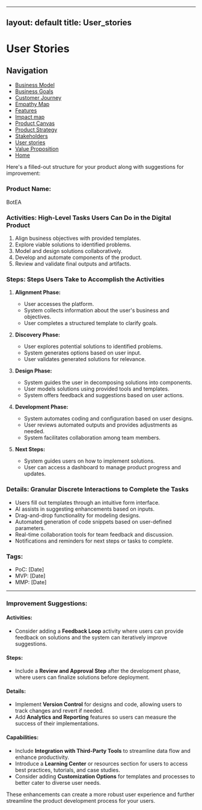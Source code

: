 
---
layout: default
title: User_stories
---

# User Stories
## Navigation

- [Business Model](src/Business_model.md)
- [Business Goals](src/Business_goals.md)
- [Customer Journey](src/Customer_journey.md)
- [Empathy Map](src/Empathy_map.md)
- [Features](src/Features.md)
- [Impact map](src/impact_mapping.md)
- [Product Canvas](src/Product_canvas.md)
- [Product Strategy](src/Product_strategy.md)
- [Stakeholders](src/stakeholder.md)
- [User stories](src/user_story_mapping.md)
- [Value Proposition](src/value_proposition.md)
- [Home](README.md)

Here's a filled-out structure for your product along with suggestions for improvement:

### **Product Name:**
BotEA

### **Activities: High-Level Tasks Users Can Do in the Digital Product**
1. Align business objectives with provided templates.
2. Explore viable solutions to identified problems.
3. Model and design solutions collaboratively.
4. Develop and automate components of the product.
5. Review and validate final outputs and artifacts.

### **Steps: Steps Users Take to Accomplish the Activities**
1. **Alignment Phase:**
   - User accesses the platform.
   - System collects information about the user's business and objectives.
   - User completes a structured template to clarify goals.

2. **Discovery Phase:**
   - User explores potential solutions to identified problems.
   - System generates options based on user input.
   - User validates generated solutions for relevance.

3. **Design Phase:**
   - System guides the user in decomposing solutions into components.
   - User models solutions using provided tools and templates.
   - System offers feedback and suggestions based on user actions.

4. **Development Phase:**
   - System automates coding and configuration based on user designs.
   - User reviews automated outputs and provides adjustments as needed.
   - System facilitates collaboration among team members.

5. **Next Steps:**
   - System guides users on how to implement solutions.
   - User can access a dashboard to manage product progress and updates.

### **Details: Granular Discrete Interactions to Complete the Tasks**
- Users fill out templates through an intuitive form interface.
- AI assists in suggesting enhancements based on inputs.
- Drag-and-drop functionality for modeling designs.
- Automated generation of code snippets based on user-defined parameters.
- Real-time collaboration tools for team feedback and discussion.
- Notifications and reminders for next steps or tasks to complete.

### **Tags:** 
- PoC: [Date]
- MVP: [Date]
- MMP: [Date]

---

### **Improvement Suggestions:**

#### Activities:
- Consider adding a **Feedback Loop** activity where users can provide feedback on solutions and the system can iteratively improve suggestions.

#### Steps:
- Include a **Review and Approval Step** after the development phase, where users can finalize solutions before deployment.

#### Details:
- Implement **Version Control** for designs and code, allowing users to track changes and revert if needed.
- Add **Analytics and Reporting** features so users can measure the success of their implementations.

#### Capabilities:
- Include **Integration with Third-Party Tools** to streamline data flow and enhance productivity.
- Introduce a **Learning Center** or resources section for users to access best practices, tutorials, and case studies.
- Consider adding **Customization Options** for templates and processes to better cater to diverse user needs.

These enhancements can create a more robust user experience and further streamline the product development process for your users.